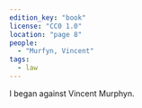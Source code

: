```yaml
---
edition_key: "book"
license: "CC0 1.0"
location: "page 8"
people:
  - "Murfyn, Vincent"
tags:
  - law
---
```

I began against Vincent Murphyn.
